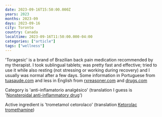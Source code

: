 ```yaml
---
date: 2023-09-16T15:50:00.000Z
years: 2023
months: 2023-09
days: 2023-09-16
city: Toronto
country: Canada
localtime: 2023-09-16T11:50:00.000-04:00
categories: ["article"]
tags: ["wellness"]
---
```

'Toragesic' is a brand of Brazilian back pain medication recommended by my therapist. I took sublingual tablets; was pretty fast and effective; tried to use it while also resting (not stressing or working during recovery) and I usually was normal after a few days. Some information in Portuguese from [tuasaude.com](https://www.tuasaude.com/toragesic-trometamol-cetorolaco/) and less in English from [rxreasoner.com](https://www.rxreasoner.com/drugs/toragesic) and [drugs.com](https://www.drugs.com/international/toragesic.html)

Category is 'anti-inflamatorio analgésico' (translation I guess is '[Nonsteroidal anti-inflammatory drug](https://en.wikipedia.org/wiki/Nonsteroidal_anti-inflammatory_drug)')

Active ingredient is 'trometamol cetorolaco' (translation [Ketorolac tromethamine](https://en.wikipedia.org/wiki/Ketorolac))

